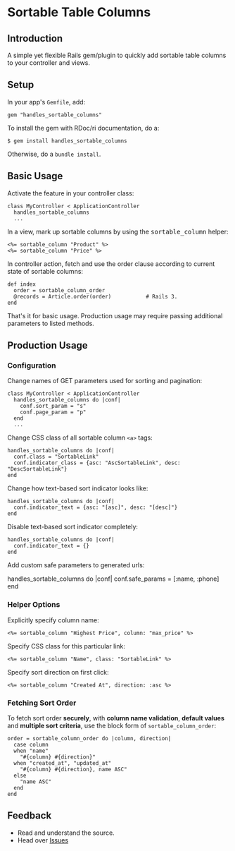 
Sortable Table Columns
======================


Introduction
------------

A simple yet flexible Rails gem/plugin to quickly add sortable table columns to your controller and views.


Setup
---------------

In your app's `Gemfile`, add:

    gem "handles_sortable_columns"

To install the gem with RDoc/ri documentation, do a:

    $ gem install handles_sortable_columns

Otherwise, do a `bundle install`.

Basic Usage
-----------

Activate the feature in your controller class:

    class MyController < ApplicationController
      handles_sortable_columns
      ...

In a view, mark up sortable columns by using the <tt>sortable_column</tt> helper:

    <%= sortable_column "Product" %>
    <%= sortable_column "Price" %>

In controller action, fetch and use the order clause according to current state of sortable columns:

    def index
      order = sortable_column_order
      @records = Article.order(order)           # Rails 3.
    end

That's it for basic usage. Production usage may require passing additional parameters to listed methods.


Production Usage
----------------

### Configuration ###

Change names of GET parameters used for sorting and pagination:

    class MyController < ApplicationController
      handles_sortable_columns do |conf|
        conf.sort_param = "s"
        conf.page_param = "p"
      end
      ...

Change CSS class of all sortable column `<a>` tags:

    handles_sortable_columns do |conf|
      conf.class = "SortableLink"
      conf.indicator_class = {asc: "AscSortableLink", desc: "DescSortableLink"}
    end

Change how text-based sort indicator looks like:

    handles_sortable_columns do |conf|
      conf.indicator_text = {asc: "[asc]", desc: "[desc]"}
    end

Disable text-based sort indicator completely:

    handles_sortable_columns do |conf|
      conf.indicator_text = {}
    end

Add custom safe parameters to generated urls:

  handles_sortable_columns do |conf|
    conf.safe_params = [:name, :phone]
  end

### Helper Options ###

Explicitly specify column name:

    <%= sortable_column "Highest Price", column: "max_price" %>

Specify CSS class for this particular link:

    <%= sortable_column "Name", class: "SortableLink" %>

Specify sort direction on first click:

    <%= sortable_column "Created At", direction: :asc %>


### Fetching Sort Order ###

To fetch sort order **securely**, with **column name validation**, **default values** and **multiple sort criteria**, use the block form of `sortable_column_order`:

    order = sortable_column_order do |column, direction|
      case column
      when "name"
        "#{column} #{direction}"
      when "created_at", "updated_at"
        "#{column} #{direction}, name ASC"
      else
        "name ASC"
      end
    end


Feedback
--------

* Read and understand the source.
* Head over [Issues](./issues/)
